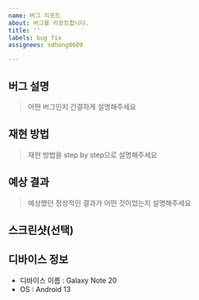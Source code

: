 ```yaml
---
name: 버그 리포트
about: 버그를 리포트합니다.
title: ''
labels: bug fix
assignees: sdhong0609

---
```


## 버그 설명

> 어떤 버그인지 간결하게 설명해주세요

## 재현 방법

> 재현 방법을 step by step으로 설명해주세요

## 예상 결과

> 예상했던 정상적인 결과가 어떤 것이었는지 설명해주세요

## 스크린샷(선택)

## 디바이스 정보
- 디바이스 이름 : Galaxy Note 20
- OS : Android 13
